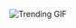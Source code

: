 
<!-- GIF_SECTION -->
![Trending GIF](https://media3.giphy.com/media/v1.Y2lkPThiYjIxNzcyNW8zMjJkczl5Z2J4Z2hpdjYxOTRhM2dyODFrczVtdDV6eDM4MXFjdiZlcD12MV9naWZzX3NlYXJjaCZjdD1n/gyoipv2u40ekqz89Rk/giphy.gif)
<!-- END_GIF_SECTION -->
